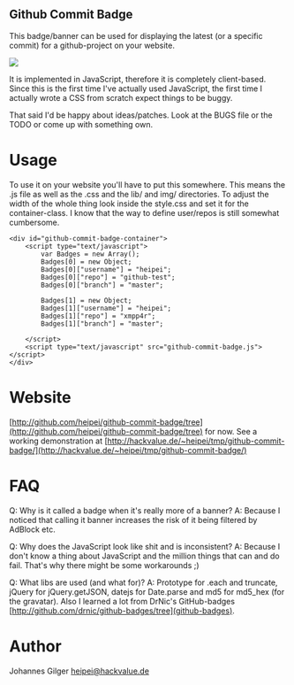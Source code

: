 Github Commit Badge
-------------------

This badge/banner can be used for displaying the latest (or a specific 
commit) for a github-project on your website.

<div><img src="http://hackvalue.de/heipei/wp-content/gallery/screenshots/github-commit-badge.png"></div>

It is implemented in JavaScript, therefore it is completely client-based.
Since this is the first time I've actually used JavaScript, the first 
time I actually wrote a CSS from scratch expect things to be buggy.

That said I'd be happy about ideas/patches. Look at the BUGS file or the 
TODO or come up with something own.

Usage
=====

To use it on your website you'll have to put this somewhere. This means the .js 
file as well as the .css and the lib/ and img/ directories. To adjust the
width of the whole thing look inside the style.css and set it for the 
container-class. I know that the way to define user/repos is still somewhat
cumbersome.

	<div id="github-commit-badge-container">
		<script type="text/javascript">
			var Badges = new Array();
			Badges[0] = new Object;
			Badges[0]["username"] = "heipei";
			Badges[0]["repo"] = "github-test";
			Badges[0]["branch"] = "master";
			
			Badges[1] = new Object;
			Badges[1]["username"] = "heipei";
			Badges[1]["repo"] = "xmpp4r";
			Badges[1]["branch"] = "master";
			
		</script>
		<script type="text/javascript" src="github-commit-badge.js"></script>	
	</div>

Website
=======

[http://github.com/heipei/github-commit-badge/tree](http://github.com/heipei/github-commit-badge/tree) for now.
See a working demonstration at [http://hackvalue.de/~heipei/tmp/github-commit-badge/](http://hackvalue.de/~heipei/tmp/github-commit-badge/)

FAQ
===

Q: Why is it called a badge when it's really more of a banner?
A: Because I noticed that calling it banner increases the risk of it
	being filtered by AdBlock etc.

Q: Why does the JavaScript look like shit and is inconsistent?
A: Because I don't know a thing about JavaScript and the million
	things that can and do fail. That's why there might be some
	workarounds ;)

Q: What libs are used (and what for)?
A: Prototype for .each and truncate, jQuery for jQuery.getJSON, datejs for
	Date.parse and md5 for md5_hex (for the gravatar).
	Also I learned a lot from DrNic's GitHub-badges [http://github.com/drnic/github-badges/tree](github-badges).
	
Author
======

Johannes Gilger <heipei@hackvalue.de>
